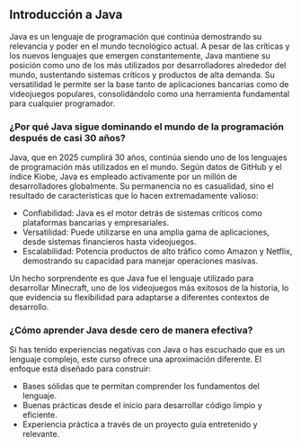 <h2 align="left"> Introducción a Java </h2>

<p align="left"> Java es un lenguaje de programación que continúa demostrando su relevancia y poder en el mundo tecnológico actual. A pesar de las críticas y los nuevos lenguajes que emergen constantemente, Java mantiene su posición como uno de los más utilizados por desarrolladores alrededor del mundo, sustentando sistemas críticos y productos de alta demanda. Su versatilidad le permite ser la base tanto de aplicaciones bancarias como de videojuegos populares, consolidándolo como una herramienta fundamental para cualquier programador. </p>

<h3> ¿Por qué Java sigue dominando el mundo de la programación después de casi 30 años? </h3>

<p align="left"> 
Java, que en 2025 cumplirá 30 años, continúa siendo uno de los lenguajes de programación más utilizados en el mundo. Según datos de GitHub y el índice Kiobe, Java es empleado activamente por un millón de desarrolladores globalmente. Su permanencia no es casualidad, sino el resultado de características que lo hacen extremadamente valioso:

* Confiabilidad: Java es el motor detrás de sistemas críticos como plataformas bancarias y empresariales.
* Versatilidad: Puede utilizarse en una amplia gama de aplicaciones, desde sistemas financieros hasta videojuegos.
* Escalabilidad: Potencia productos de alto tráfico como Amazon y Netflix, demostrando su capacidad para manejar operaciones masivas.

Un hecho sorprendente es que Java fue el lenguaje utilizado para desarrollar Minecraft, uno de los videojuegos más exitosos de la historia, lo que evidencia su flexibilidad para adaptarse a diferentes contextos de desarrollo. </p>

<h3> ¿Cómo aprender Java desde cero de manera efectiva? </h3>

<p align="left"> Si has tenido experiencias negativas con Java o has escuchado que es un lenguaje complejo, este curso ofrece una aproximación diferente. El enfoque está diseñado para construir:

* Bases sólidas que te permitan comprender los fundamentos del lenguaje.
* Buenas prácticas desde el inicio para desarrollar código limpio y eficiente.
* Experiencia práctica a través de un proyecto guía entretenido y relevante. </p>